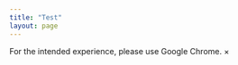 ```yaml
---
title: "Test"
layout: page
---
```



<div class="callout">
  <div class="callout-header">
    For the intended experience, please use Google Chrome.
    <span class="closebtn" onclick="this.parentElement.style.display='none';">&times;</span>
  </div>
</div>

<script>
// Get all elements with class="closebtn"
var close = document.getElementsByClassName("closebtn");
var i;

// Loop through all close buttons
for (i = 0; i < close.length; i++) {
  // When someone clicks on a close button
  close[i].onclick = function(){

    // Get the parent of <span class="closebtn"> (<div class="alert">)
    var div = this.parentElement;

    // Set the opacity of div to 0 (transparent)
    div.style.opacity = "0";

    // Hide the div after 600ms (the same amount of milliseconds it takes to fade out)
    setTimeout(function(){ div.style.display = "none"; }, 600);
  }
}
</script>